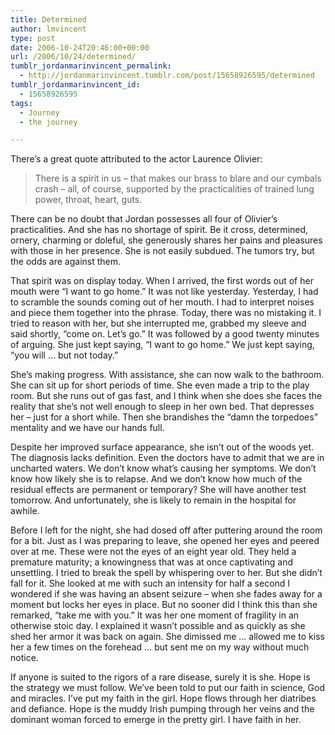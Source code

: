 ```yaml
---
title: Determined
author: lmvincent
type: post
date: 2006-10-24T20:46:00+00:00
url: /2006/10/24/determined/
tumblr_jordanmarinvincent_permalink:
  - http://jordanmarinvincent.tumblr.com/post/15658926595/determined
tumblr_jordanmarinvincent_id:
  - 15658926595
tags:
  - Journey
  - the journey

---
```

There&rsquo;s a great quote attributed to the actor Laurence Olivier:

> There is a spirit in us &ndash; that makes our brass to blare and our cymbals crash &ndash; all, of course, supported by the practicalities of trained lung power, throat, heart, guts.

There can be no doubt that Jordan possesses all four of Olivier&rsquo;s practicalities. And she has no shortage of spirit. Be it cross, determined, ornery, charming or doleful, she generously shares her pains and pleasures with those in her presence. She is not easily subdued. The tumors try, but the odds are against them.<a name="more"></a>

That spirit was on display today. When I arrived, the first words out of her mouth were &ldquo;I want to go home.&rdquo; It was not like yesterday. Yesterday, I had to scramble the sounds coming out of her mouth. I had to interpret noises and piece them together into the phrase. Today, there was no mistaking it. I tried to reason with her, but she interrupted me, grabbed my sleeve and said shortly, &ldquo;come on. Let&rsquo;s go.&rdquo; It was followed by a good twenty minutes of arguing. She just kept saying, &ldquo;I want to go home.&rdquo; We just kept saying, &ldquo;you will &hellip; but not today.&rdquo;

She&rsquo;s making progress. With assistance, she can now walk to the bathroom. She can sit up for short periods of time. She even made a trip to the play room. But she runs out of gas fast, and I think when she does she faces the reality that she&rsquo;s not well enough to sleep in her own bed. That depresses her &ndash; just for a short while. Then she brandishes the &ldquo;damn the torpedoes&rdquo; mentality and we have our hands full.

Despite her improved surface appearance, she isn&rsquo;t out of the woods yet. The diagnosis lacks definition. Even the doctors have to admit that we are in uncharted waters. We don&rsquo;t know what&rsquo;s causing her symptoms. We don&rsquo;t know how likely she is to relapse. And we don&rsquo;t know how much of the residual effects are permanent or temporary? She will have another test tomorrow. And unfortunately, she is likely to remain in the hospital for awhile.

Before I left for the night, she had dosed off after puttering around the room for a bit. Just as I was preparing to leave, she opened her eyes and peered over at me. These were not the eyes of an eight year old. They held a premature maturity; a knowingness that was at once captivating and unsettling. I tried to break the spell by whispering over to her. But she didn&rsquo;t fall for it. She looked at me with such an intensity for half a second I wondered if she was having an absent seizure &ndash; when she fades away for a moment but locks her eyes in place. But no sooner did I think this than she remarked, &ldquo;take me with you.&rdquo; It was her one moment of fragility in an otherwise stoic day. I explained it wasn&rsquo;t possible and as quickly as she shed her armor it was back on again. She dimissed me &hellip; allowed me to kiss her a few times on the forehead &hellip; but sent me on my way without much notice.

If anyone is suited to the rigors of a rare disease, surely it is she. Hope is the strategy we must follow. We&rsquo;ve been told to put our faith in science, God and miracles. I&rsquo;ve put my faith in the girl. Hope flows through her diatribes and defiance. Hope is the muddy Irish pumping through her veins and the dominant woman forced to emerge in the pretty girl. I have faith in her.

<div class="blogger-post-footer">
  <img loading="lazy" width="1" height="1" src="https://blogger.googleusercontent.com/tracker/9039099668816362935-2467904209069221219?l=jordansjourney2.blogspot.com" alt="" />
</div>
